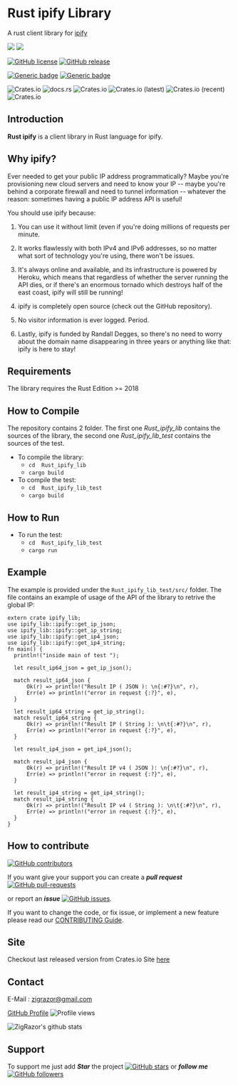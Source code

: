 # Rust ipify Library
A rust client library for [ipify](https://www.ipify.org/)

<img src="https://img.shields.io/badge/rust%20-%2300599C.svg?&style=for-the-badge&logo=rust%2B%2B&ogoColor=white"/> <img src="https://img.shields.io/badge/github%20-%23121011.svg?&style=for-the-badge&logo=github&logoColor=white"/>

[![GitHub license](https://img.shields.io/github/license/ZigRazor/rust_ipify.svg)](https://github.com/ZigRazor/rust_ipify/blob/master/LICENSE)
[![GitHub release](https://img.shields.io/github/release/ZigRazor/rust_ipify.svg)](https://GitHub.com/ZigRazor/rust_ipify/releases/)

[![Generic badge](https://img.shields.io/badge/Build-Passed-Green.svg)](https://shields.io/) [![Generic badge](https://img.shields.io/badge/UnitTest-Passed-Green.svg)](https://shields.io/)

![Crates.io](https://img.shields.io/crates/v/rust_ipify)
![docs.rs](https://img.shields.io/docsrs/rust_ipify)
![Crates.io](https://img.shields.io/crates/d/rust_ipify)
![Crates.io (latest)](https://img.shields.io/crates/dv/rust_ipify)
![Crates.io (recent)](https://img.shields.io/crates/dr/rust_ipify)
![Crates.io](https://img.shields.io/crates/l/rust_ipify)
## Introduction

**Rust ipify** is a client library in Rust language for ipify.

## Why ipify?
Ever needed to get your public IP address programmatically?
Maybe you're provisioning new cloud servers and need to know your IP -- maybe you're behind a corporate firewall and need to tunnel information -- whatever the reason: sometimes having a public IP address API is useful!

You should use ipify because:

 1. You can use it without limit (even if you're doing millions of requests per minute.

 2. It works flawlessly with both IPv4 and IPv6 addresses, so no matter what sort of technology you're using, there won't be issues.

 3. It's always online and available, and its infrastructure is powered by Heroku, which means that regardless of whether the server running the API dies, or if there's an enormous tornado which destroys half of the east coast, ipify will still be running!

 4. ipify is completely open source (check out the GitHub repository).

 5. No visitor information is ever logged. Period.

 6. Lastly, ipify is funded by Randall Degges, so there's no need to worry about the domain name disappearing in three years or anything like that: ipify is here to stay!

## Requirements

The library requires the Rust Edition >= 2018

## How to Compile

The repository contains 2 folder. The first one *Rust_ipify_lib* contains the sources of the library, the second one *Rust_ipify_lib_test* contains the sources of the test.
- To compile the library:
  - `cd  Rust_ipify_lib`
  - `cargo build`
- To compile the test:
  - `cd  Rust_ipify_lib_test`
  - `cargo build`

## How to Run

- To run the test:
  - `cd  Rust_ipify_lib_test`
  - `cargo run`

## Example

The example is provided under the `Rust_ipify_lib_test/src/` folder.
The file contains an example of usage of the API of the library to retrive the global IP:
    
    
    extern crate ipify_lib;
    use ipify_lib::ipify::get_ip_json;
    use ipify_lib::ipify::get_ip_string;
    use ipify_lib::ipify::get_ip4_json;
    use ipify_lib::ipify::get_ip4_string;
    fn main() {
      println!("inside main of test ");

      let result_ip64_json = get_ip_json();

      match result_ip64_json {
          Ok(r) => println!("Result IP ( JSON ): \n{:#?}\n", r),
          Err(e) => println!("error in request {:?}", e),
      }

      let result_ip64_string = get_ip_string();
      match result_ip64_string {
          Ok(r) => println!("Result IP ( String ): \n\t{:#?}\n", r),
          Err(e) => println!("error in request {:?}", e),
      }

      let result_ip4_json = get_ip4_json();

      match result_ip4_json {
          Ok(r) => println!("Result IP v4 ( JSON ): \n{:#?}\n", r),
          Err(e) => println!("error in request {:?}", e),
      }

      let result_ip4_string = get_ip4_string();
      match result_ip4_string {
          Ok(r) => println!("Result IP v4 ( String ): \n\t{:#?}\n", r),
          Err(e) => println!("error in request {:?}", e),
      }
    }
    
    

## How to contribute 
[![GitHub contributors](https://img.shields.io/github/contributors/ZigRazor/rust_ipify.svg)](https://GitHub.com/ZigRazor/rust_ipify/graphs/contributors/)

If you want give your support you can create a ***pull request***   [![GitHub pull-requests](https://img.shields.io/github/issues-pr/ZigRazor/rust_ipify.svg)](https://GitHub.com/ZigRazor/rust_ipify/pull/) 

or report an ***issue***  [![GitHub issues](https://img.shields.io/github/issues/ZigRazor/rust_ipify.svg)](https://GitHub.com/ZigRazor/rust_ipify/issues/).

If you want to change the code, or fix issue, or implement a new feature please read our [CONTRIBUTING Guide](https://github.com/ZigRazor/rust_ipify/blob/master/CONTRIBUTING.md).

## Site

Checkout last released version from Crates.io Site [here](https://crates.io/crates/rust_ipify)

## Contact
E-Mail : zigrazor@gmail.com

[GitHub Profile](https://github.com/ZigRazor) ![Profile views](https://gpvc.arturio.dev/ZigRazor)

![ZigRazor's github stats](https://github-readme-stats.vercel.app/api?username=ZigRazor&show_icons=true&title_color=fff&icon_color=79ff97&text_color=9f9f9f&bg_color=151515)

## Support
To support me just add ***Star*** the project  [![GitHub stars](https://img.shields.io/github/stars/ZigRazor/rust_ipify.svg?style=social&label=Star&maxAge=2592000)](https://GitHub.com/ZigRazor/rust_ipify/stargazers/) or ***follow me***  [![GitHub followers](https://img.shields.io/github/followers/ZigRazor.svg?style=social&label=Follow&maxAge=2592000)](https://github.com/ZigRazor?tab=followers)
